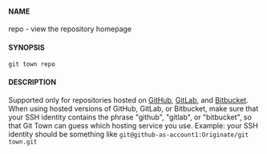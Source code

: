 #### NAME

repo - view the repository homepage


#### SYNOPSIS

```
git town repo
```


#### DESCRIPTION

Supported only for repositories hosted on [GitHub](http://github.com/),
[GitLab](http://gitlab.com/), and [Bitbucket](https://bitbucket.org/).
When using hosted versions of GitHub, GitLab, or Bitbucket,
make sure that your SSH identity contains the phrase "github", "gitlab", or
 "bitbucket", so that Git Town can guess which hosting service you use.
Example: your SSH identity should be something like `git@github-as-account1:Originate/git town.git`
